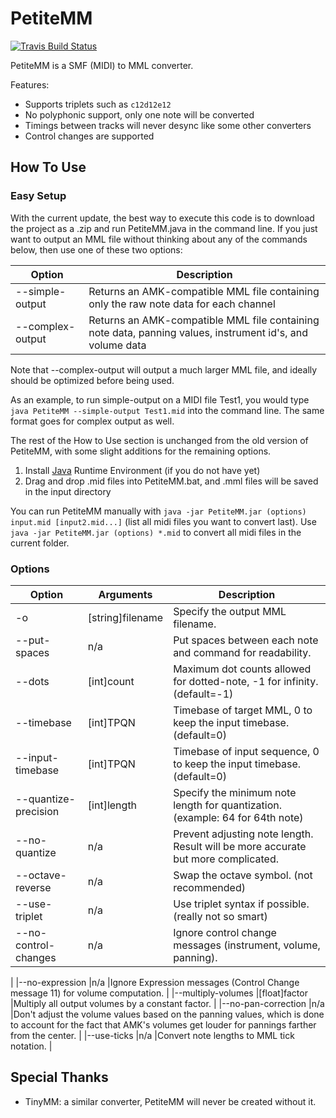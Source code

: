 PetiteMM
========
[![Travis Build Status](https://travis-ci.org/loveemu/petitemm.svg?branch=master)](https://travis-ci.org/loveemu/petitemm)

PetiteMM is a SMF (MIDI) to MML converter.

Features:

- Supports triplets such as `c12d12e12`
- No polyphonic support, only one note will be converted
- Timings between tracks will never desync like some other converters
- Control changes are supported

How To Use
----------
### Easy Setup
With the current update, the best way to execute this code is to download the project as a .zip and run PetiteMM.java in the command line. If you just want to output an MML file without thinking about any of the commands below, then use one of these two options:

|Option            |Description                                                                                               |
|------------------|----------------------------------------------------------------------------------------------------------|
|--simple-output   |Returns an AMK-compatible MML file containing only the raw note data for each channel                     |
|--complex-output  |Returns an AMK-compatible MML file containing note data, panning values, instrument id's, and volume data |
Note that --complex-output will output a much larger MML file, and ideally should be optimized before being used.

As an example, to run simple-output on a MIDI file Test1, you would type `java PetiteMM --simple-output Test1.mid` into the command line. The same format goes for complex output as well.

The rest of the How to Use section is unchanged from the old version of PetiteMM, with some slight additions for the remaining options.

1. Install [Java](http://java.com/download/) Runtime Environment (if you do not have yet)
2. Drag and drop .mid files into PetiteMM.bat, and .mml files will be saved in the input directory

You can run PetiteMM manually with `java -jar PetiteMM.jar (options) input.mid [input2.mid...]` (list all midi files you want to convert last). Use `java -jar PetiteMM.jar (options) *.mid` to convert all midi files in the current folder.

### Options

|Option               |Arguments        |Description                                                                       |
|---------------------|-----------------|----------------------------------------------------------------------------------|
|-o                   |[string]filename |Specify the output MML filename.                                                  |
|--put-spaces         |n/a              |Put spaces between each note and command for readability.                         |
|--dots               |[int]count       |Maximum dot counts allowed for dotted-note, -1 for infinity. (default=-1)         |
|--timebase           |[int]TPQN        |Timebase of target MML, 0 to keep the input timebase. (default=0)                |
|--input-timebase     |[int]TPQN        |Timebase of input sequence, 0 to keep the input timebase. (default=0)             |
|--quantize-precision |[int]length      |Specify the minimum note length for quantization. (example: 64 for 64th note)     |
|--no-quantize        |n/a              |Prevent adjusting note length. Result will be more accurate but more complicated. |
|--octave-reverse     |n/a              |Swap the octave symbol. (not recommended)                                                          |
|--use-triplet        |n/a              |Use triplet syntax if possible. (really not so smart)                             |
|--no-control-changes |n/a              |Ignore control change messages (instrument, volume, panning).
|
|--no-expression      |n/a              |Ignore Expression messages (Control Change message 11) for volume computation.
|
|--multiply-volumes   |[float]factor    |Multiply all output volumes by a constant factor.
|
|--no-pan-correction  |n/a              |Don't adjust the volume values based on the panning values, which is done to account for the fact that AMK's volumes get louder for pannings farther from the center.
|
|--use-ticks          |n/a              |Convert note lengths to MML tick notation.
|

Special Thanks
--------------

- TinyMM: a similar converter, PetiteMM will never be created without it.
